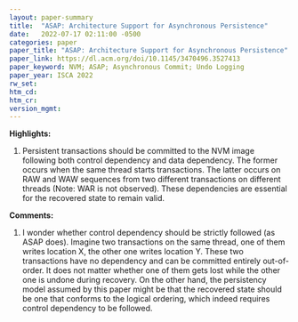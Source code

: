 ```yaml
---
layout: paper-summary
title:  "ASAP: Architecture Support for Asynchronous Persistence"
date:   2022-07-17 02:11:00 -0500
categories: paper
paper_title: "ASAP: Architecture Support for Asynchronous Persistence"
paper_link: https://dl.acm.org/doi/10.1145/3470496.3527413
paper_keyword: NVM; ASAP; Asynchronous Commit; Undo Logging
paper_year: ISCA 2022
rw_set:
htm_cd:
htm_cr:
version_mgmt:
---
```


**Highlights:**

1. Persistent transactions should be committed to the NVM image following both control dependency and data dependency.
The former occurs when the same thread starts transactions. The latter occurs on RAW and WAW sequences from two
different transactions on different threads (Note: WAR is not observed). 
These dependencies are essential for the recovered state to remain valid.



**Comments:**

1. I wonder whether control dependency should be strictly followed (as ASAP does). Imagine two transactions 
on the same thread, one of them writes location X, the other one writes location Y. These two transactions have no
dependency and can be committed entirely out-of-order. It does not matter whether one of them gets lost while the other
one is undone during recovery.
On the other hand, the persistency model assumed by this paper might be that the recovered state should be 
one that conforms to the logical ordering, which indeed requires control dependency to be followed.
